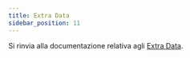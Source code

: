 ```yaml
---
title: Extra Data
sidebar_position: 11
---
```


Si rinvia alla documentazione relativa agli [Extra Data](/docs/configurations/utility/extra-data/extradata/search-extradata).
